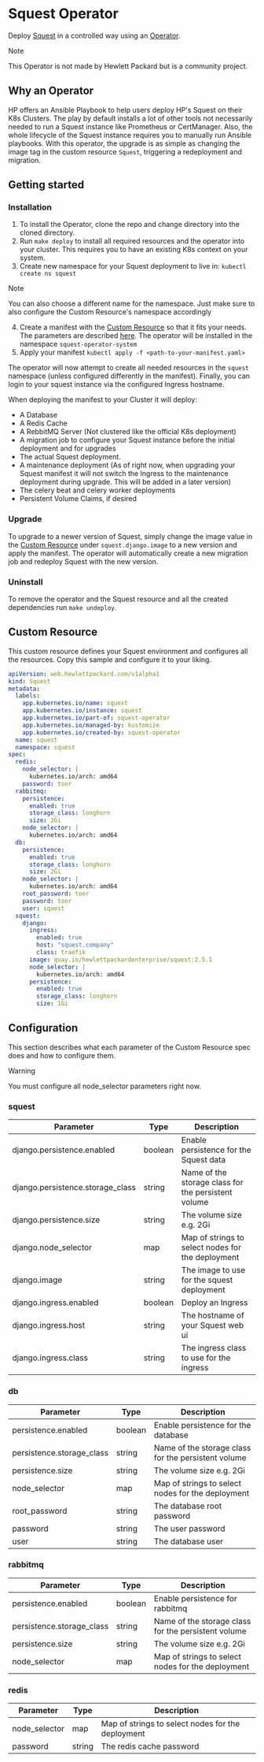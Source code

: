 # Squest Operator

Deploy [Squest](https://github.com/HewlettPackard/squest) in a controlled way using an [Operator](https://kubernetes.io/docs/concepts/extend-kubernetes/operator/). 

> [!NOTE]
> This Operator is not made by Hewlett Packard but is a community project. 


## Why an Operator

HP offers an Ansible Playbook to help users deploy HP's Squest on their K8s Clusters. The play by default installs a lot of other tools not necessarily needed to run a Squest instance like Prometheus or CertManager. Also, the whole lifecycle of the Squest instance requires you to manually run Ansible playbooks. With this operator, the upgrade is as simple as changing the image tag in the custom resource `Squest`, triggering a redeployment and migration.

## Getting started

### Installation

1. To install the Operator, clone the repo and change directory into the cloned directory.
2. Run `make deploy` to install all required resources and the operator into your cluster. This requires you to have an existing K8s context on your system.
3. Create new namespace for your Squest deployment to live in: `kubectl create ns squest` 

> [!NOTE] 
> You can also choose a different name for the namespace. Just make sure to also configure the Custom Resource's namespace accordingly

4. Create a manifest with the [Custom Resource](#custom-resource) so that it fits your needs. The parameters are described [here](#configuration). The operator will be installed in the namespace `squest-operator-system`
5. Apply your manifest `kubectl apply -f <path-to-your-manifest.yaml>`

The operator will now attempt to create all needed resources in the `squest` namespace (unless configured differently in the manifest). Finally, you can login to your squest instance via the configured Ingress hostname.

When deploying the manifest to your Cluster it will deploy:

- A Database
- A Redis Cache
- A RebbitMQ Server (Not clustered like the official K8s deployment)
- A migration job to configure your Squest instance before the initial deployment and for upgrades
- The actual Squest deployment.
- A maintenance deployment (As of right now, when upgrading your Squest manifest it will not switch the Ingress to the maintenance deployment during upgrade. This will be added in a later version)
- The celery beat and celery worker deployments
- Persistent Volume Claims, if desired

### Upgrade 

To upgrade to a newer version of Squest, simply change the image value in the [Custom Resource](#custom-resource) under `squest.django.image` to a new version and apply the manifest. The operator will automatically create a new migration job and redeploy Squest with the new version.

### Uninstall

To remove the operator and the Squest resource and all the created dependencies run `make undeploy`.

## Custom Resource

This custom resource defines your Squest environment and configures all the resources. Copy this sample and configure it to your liking.

```yaml
apiVersion: web.hewlettpackard.com/v1alpha1
kind: Squest
metadata:
  labels:
    app.kubernetes.io/name: squest
    app.kubernetes.io/instance: squest
    app.kubernetes.io/part-of: squest-operator
    app.kubernetes.io/managed-by: kustomize
    app.kubernetes.io/created-by: squest-operator
  name: squest
  namespace: squest
spec:
  redis:
    node_selector: |
      kubernetes.io/arch: amd64
    password: toor
  rabbitmq:
    persistence: 
      enabled: true
      storage_class: longhorn
      size: 2Gi
    node_selector: |
      kubernetes.io/arch: amd64
  db:
    persistence: 
      enabled: true
      storage_class: longhorn
      size: 2Gi
    node_selector: |
      kubernetes.io/arch: amd64
    root_password: toor
    password: toor
    user: squest
  squest:
    django:
      ingress:
        enabled: true
        host: "squest.company"
        class: traefik
      image: quay.io/hewlettpackardenterprise/squest:2.5.1
      node_selector: |
        kubernetes.io/arch: amd64
      persistence:
        enabled: true
        storage_class: longhorn
        size: 1Gi
```

## Configuration

This section describes what each parameter of the Custom Resource spec does and how to configure them.


> [!WARNING] 
> You must configure all node_selector parameters right now.


### squest


| Parameter                        | Type    | Description                                         |
| -------------------------------- | ------- | --------------------------------------------------- |
| django.persistence.enabled       | boolean | Enable persistence for the Squest data              |
| django.persistence.storage_class | string  | Name of the storage class for the persistent volume |
| django.persistence.size          | string  | The volume size e.g. 2Gi                            |
| django.node_selector             | map     | Map of strings to select nodes for the deployment   |
| django.image                     | string  | The image to use for the squest deployment          |
| django.ingress.enabled           | boolean | Deploy an Ingress                                   |
| django.ingress.host              | string  | The hostname of your Squest web ui                  |
| django.ingress.class             | string  | The ingress class to use for the ingress            |


### db

| Parameter                 | Type    | Description                                         |
| ------------------------- | ------- | --------------------------------------------------- |
| persistence.enabled       | boolean | Enable persistence for the database                 |
| persistence.storage_class | string  | Name of the storage class for the persistent volume |
| persistence.size          | string  | The volume size e.g. 2Gi                            |
| node_selector             | map     | Map of strings to select nodes for the deployment   |
| root_password             | string  | The database root password                          |
| password                  | string  | The user password                                   |
| user                      | string  | The database user                                   |


### rabbitmq


| Parameter                 | Type    | Description                                         |
| ------------------------- | ------- | --------------------------------------------------- |
| persistence.enabled       | boolean | Enable persistence for rabbitmq                 |
| persistence.storage_class | string  | Name of the storage class for the persistent volume |
| persistence.size          | string  | The volume size e.g. 2Gi                            |
| node_selector             | map     | Map of strings to select nodes for the deployment   |

### redis


| Parameter     | Type   | Description                                       |
| ------------- | ------ | ------------------------------------------------- |
| node_selector | map    | Map of strings to select nodes for the deployment |
| password      | string | The redis cache password                          |

